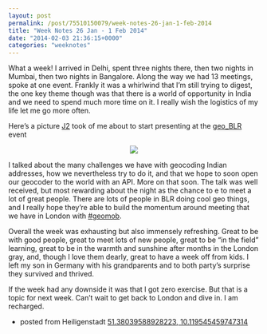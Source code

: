 ```yaml
---
layout: post
permalink: /post/75510150079/week-notes-26-jan-1-feb-2014
title: "Week Notes 26 Jan - 1 Feb 2014"
date: "2014-02-03 21:36:15+0000"
categories: "weeknotes"
---
```

What a week! I arrived in Delhi, spent three nights there, then two nights in Mumbai, then two nights in Bangalore. Along the way we had 13 meetings, spoke at one event. Frankly it was a whirlwind that I&rsquo;m still trying to digest, the one key theme though was that there is a world of opportunity in India and we need to spend much more time on it. I really wish the logistics of my life let me go more often.


Here&rsquo;s a picture <a href="https://twitter.com/dukeofislington">J2</a> took of me about to start presenting at the <a href="https://twitter.com/geo_BLR">geo_BLR</a> event


<a href="http://instagram.com/p/j1a_ebGnB1/#"><center><img src="http://66.media.tumblr.com/5cd50df3f9caf21166780271cbae088e/tumblr_inline_n0fsgmLwb91ravz8f.png"/></center></a>



I talked about the many challenges we have with geocoding Indian addresses, how we nevertheless try to do it, and that we hope to soon open our geocoder to the world with an API. More on that soon. The talk was well received, but most rewarding about the night as the chance to e to meet a lot of great people. There are lots of people in BLR doing cool geo things, and I really hope they&rsquo;re able to build the momentum around meeting that we have in London with <a href="http://www.geomobldn.org">#geomob</a>.


Overall the week was exhausting but also immensely refreshing. Great to be with good people, great to meet lots of new people, great to be &ldquo;in the field&rdquo; learning, great to be in the warmth and sunshine after months in the London gray, and, though I love them dearly, great to have a week off from kids. I left my son in Germany with his grandparents and to both party&rsquo;s surprise they survived and thrived. 


If the week had any downside it was that I got zero exercise. But that is a topic for next week. Can&rsquo;t wait to get back to London and dive in. I am recharged.


- posted from Heiligenstadt <a href="http://osm.org/go/0GsLDQpiA-?m=">51.38039588928223, 10.119545459747314</a>
